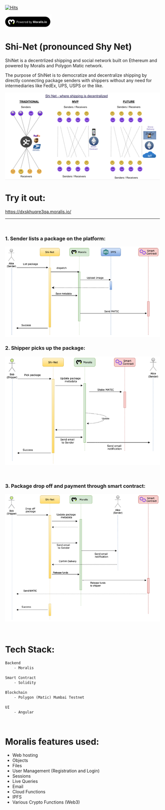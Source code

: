 [![Hits](https://hits.seeyoufarm.com/api/count/incr/badge.svg?url=https://dxskhuqre3qa.moralis.io&count_bg=%2379C83D&title_bg=%23555555&icon=&icon_color=%23E7E7E7&title=hits&edge_flat=false)](https://dxskhuqre3qa.moralis.io/)


<img src="src/assets/moralis.png" width=30%/>


# Shi-Net (pronounced Shy Net)

ShiNet is a decentrlized shipping and social network built on Ethereum and powered by Moralis and Polygon Matic network.

The purpose of ShiNet is to democratize and decentralize shipping by directly connecting 
package senders with shippers without any need for intermediaries like FedEx, UPS, USPS or the like.


![Alt text here](src/assets/shinet.png)



# Try it out:

https://dxskhuqre3qa.moralis.io/

-----
<br/>

### 1. Sender lists a package on the platform:



![Alt text here](src/assets/uml/Shinet-Page-1.png)
<br/>

### 2. Shipper picks up the package:


![Alt text here](src/assets/uml/Shinet-Page-2.png)

<br/>

### 3. Package drop off and payment through smart contract:
![Alt text here](src/assets/uml/Shinet-Page-3.png)

<br/>

# Tech Stack:

```
Backend
    - Moralis    

Smart Contract
    - Solidity

Blockchain
    - Polygon (Matic) Mumbai Testnet

UI
    - Angular

    
```

# Moralis features used:

- Web hosting
- Objects
- Files
- User Management (Registration and Login)
- Sessions
- Live Queries
- Email
- Cloud Functions
- IPFS
- Various Crypto Functions (Web3)